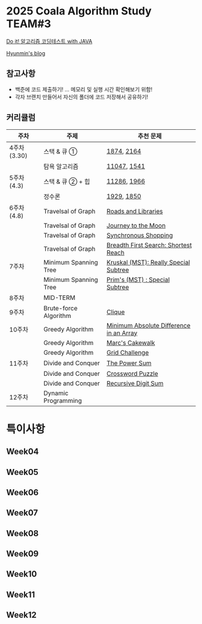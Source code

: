 # 2025 Coala Algorithm Study TEAM#3

[Do it! 알고리즘 코딩테스트 with JAVA](https://www.inflearn.com/course/%EB%91%90%EC%9E%87-%EC%95%8C%EA%B3%A0%EB%A6%AC%EC%A6%98-%EC%BD%94%EB%94%A9%ED%85%8C%EC%8A%A4%ED%8A%B8-%EC%9E%90%EB%B0%94#curriculum)

[Hyunmin's blog](https://hyunmin43240.tistory.com/)

## 참고사항

- 백준에 코드 제출하기! ... 메모리 및 실행 시간 확인해보기 위함!
- 각자 브랜치 만들어서 자신의 폴더에 코드 저장해서 공유하기!

## 커리큘럼

| 주차         | 주제                  | 추천 문제                                                                                                     |
| ------------ | --------------------- | ------------------------------------------------------------------------------------------------------------- |
| 4주차 (3.30) | 스택 & 큐 ①           | [1874](https://www.acmicpc.net/problem/1874), [2164](https://www.acmicpc.net/problem/2164)                    |
|              | 탐욕 알고리즘         | [11047](https://www.acmicpc.net/problem/11047), [1541](https://www.acmicpc.net/problem/1541)                  |
| 5주차 (4.3)  | 스택 & 큐 ② + 힙      | [11286](https://www.acmicpc.net/problem/11286), [1966](https://www.acmicpc.net/problem/1966)                  |
|              | 정수론                | [1929](https://www.acmicpc.net/problem/1929), [1850](https://www.acmicpc.net/problem/1850)                    |
| 6주차 (4.8)  | Travelsal of Graph    | [Roads and Libraries](https://www.hackerrank.com/challenges/torque-and-development/problem?isFullScreen=true) |
|              | Travelsal of Graph    | [Journey to the Moon](https://www.hackerrank.com/challenges/journey-to-the-moon/problem?isFullScreen=true)    |
|              | Travelsal of Graph    | [Synchronous Shopping](https://www.hackerrank.com/challenges/synchronous-shopping/problem?isFullScreen=true)  |
|              | Travelsal of Graph    | [Breadth First Search: Shortest Reach](https://www.hackerrank.com/challenges/bfsshortreach/problem)           |
| 7주차        | Minimum Spanning Tree | [Kruskal (MST): Really Special Subtree](https://www.hackerrank.com/challenges/kruskalmstrsub/problem)         |
|              | Minimum Spanning Tree | [Prim's (MST) : Special Subtree](https://www.hackerrank.com/challenges/primsmstsub/problem)                   |
| 8주차        | MID-TERM              |                                                                                                               |
| 9주차        | Brute-force Algorithm | [Clique](https://www.hackerrank.com/challenges/clique/problem)                                               |
| 10주차       | Greedy Algorithm      | [Minimum Absolute Difference in an Array](https://www.hackerrank.com/challenges/minimum-absolute-difference-in-an-array/problem) 
|        | Greedy Algorithm      | [Marc's Cakewalk](https://www.hackerrank.com/challenges/marcs-cakewalk/problem)
|        | Greedy Algorithm      | [Grid Challenge](https://www.hackerrank.com/challenges/grid-challenge/problem) 
| 11주차       | Divide and Conquer    | [The Power Sum](https://www.hackerrank.com/challenges/the-power-sum/problem?isFullScreen=true)
|        | Divide and Conquer    | [Crossword Puzzle](https://www.hackerrank.com/challenges/crossword-puzzle/problem?isFullScreen=true)
|        | Divide and Conquer    | [Recursive Digit Sum](https://www.hackerrank.com/challenges/recursive-digit-sum/problem?isFullScreen=true)
| 12주차       | Dynamic Programming   |

# 특이사항

## Week04

## Week05

## Week06

## Week07

## Week08

## Week09

## Week10

## Week11

## Week12
